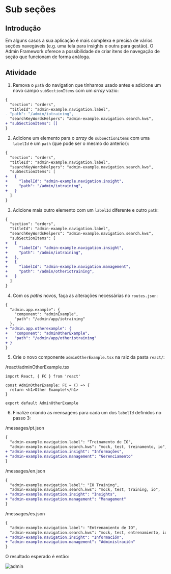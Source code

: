 # Sub seções

## Introdução

Em alguns casos a sua aplicação é mais complexa e precisa de vários seções navegáveis (e.g. uma tela para insights e outra para gestão). O Admin Framework oferece a possibilidade de criar itens de navegação de seção que funcionam de forma análoga.

## Atividade

1. Remova o `path` do navigation que tínhamos usado antes e adicione um novo campo `subSectionItems` com um _array_ vazio:

```diff
{
  "section": "orders",
  "titleId": "admin-example.navigation.label",
- "path": "/admin/iotraining",
  "searchKeyWordsHelpers": "admin-example.navigation.search.kws",
+ "subSectionItems": []
}
```

2. Adicione um elemento para o _array_ de `subSectionItems` com uma `labelId` e um `path` (que pode ser o mesmo do anterior):

```diff
{
  "section": "orders",
  "titleId": "admin-example.navigation.label",
  "searchKeyWordsHelpers": "admin-example.navigation.search.kws",
  "subSectionItems": [
+   {
+     "labelId": "admin-example.navigation.insight",
+     "path": "/admin/iotraining",
+   }
  ]
}
```

3. Adicione mais outro elemento com um `labelId` diferente e outro `path`: 

```diff
{
  "section": "orders",
  "titleId": "admin-example.navigation.label",
  "searchKeyWordsHelpers": "admin-example.navigation.search.kws",
  "subSectionItems": [
+   {
+     "labelId": "admin-example.navigation.insight",
+     "path": "/admin/iotraining",
+   },
+   {
+     "labelId": "admin-example.navigation.management",
+     "path": "/admin/otheriotraining",
+   }
  ]
}
```

4. Com os _paths_ novos, faça as alterações necessárias no `routes.json`: 

```diff
{
  "admin.app.example": {
    "component": "adminExample",
    "path": "/admin/app/iotraining"
  },
+ "admin.app.otherexample": {
+   "component": "adminOtherExample",
+   "path": "/admin/app/otheriotraining"
+ }
}
```

5. Crie o novo componente `adminOtherExample.tsx` na raiz da pasta `react/`:

/react/adminOtherExample.tsx 
```
import React, { FC } from 'react'

const AdminOtherExample: FC = () => {
  return <h1>Other Example!</h1>
}

export default AdminOtherExample
```

6. Finalize criando as mensagens para cada um dos `labelId` definidos no passo 3: 


/messages/pt.json
```diff
{
  "admin-example.navigation.label": "Treinamento de IO",
  "admin-example.navigation.search.kws": "mock, test, treinamento, io",
+ "admin-example.navigation.insight": "Informações",
+ "admin-example.navigation.management": "Gerenciamento"
}
```

/messages/en.json
```diff
{
  "admin-example.navigation.label": "IO Training",
  "admin-example.navigation.search.kws": "mock, test, training, io",
+ "admin-example.navigation.insight": "Insights",
+ "admin-example.navigation.management": "Management"
}
```

/messages/es.json
```diff
{
  "admin-example.navigation.label": "Entrenamiento de IO",
  "admin-example.navigation.search.kws": "mock, test, entrenamiento, io",
+ "admin-example.navigation.insight": "Información",
+ "admin-example.navigation.management": "Administración"
}
```

O resultado esperado é então: 

![admin](https://user-images.githubusercontent.com/18701182/92791871-6fca0f80-f383-11ea-98f8-382c743a6657.gif)
